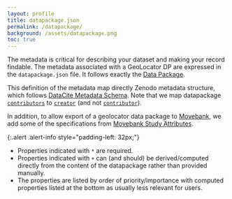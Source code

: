 ```yaml
---
layout: profile
title: datapackage.json
permalink: /datapackage/
background: /assets/datapackage.png
toc: true
---
```


The metadata is critical for describing your dataset and making your record findable. The metadata associated with a GeoLocator DP are expressed in the `datapackage.json` file. It follows exactly the [Data Package](https://datapackage.org/standard/data-package/).

This definition of the metadata map directly Zenodo metadata structure, which follows [DataCite Metadata Schema](https://datacite-metadata-schema.readthedocs.io/). Note that we map datapackage [`contributors`](https://datapackage.org/standard/data-package/#contributors) to [`creator`](https://datacite-metadata-schema.readthedocs.io/en/4.6/properties/creator/) (and not [`contributor`](https://datacite-metadata-schema.readthedocs.io/en/4.6/properties/contributor/)).

In addition, to allow export of a geolocator data package to [Movebank](https://www.movebank.org/), we add some of the specifications from [Movebank Study Attributes]([https://www.movebank.org/cms/movebank-content/studies-page#study_details]).

{:.alert .alert-info style="padding-left: 32px;"}

- Properties indicated with `*` are required.
- Properties indicated with `+` can (and should) be derived/computed directly from the content of the datapackage rather than provided manually.
- The properties are listed by order of priority/importance with computed properties listed at the bottom as usually less relevant for users.
